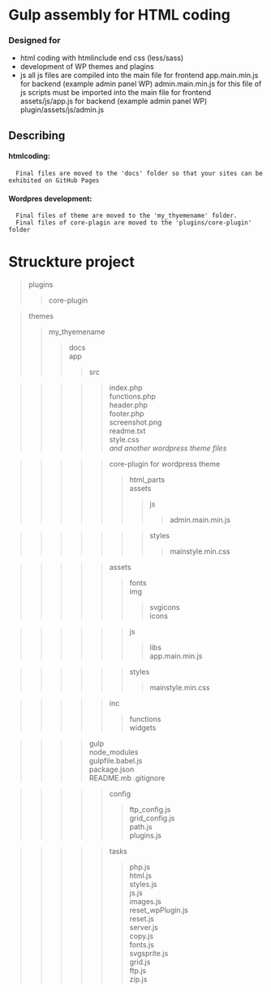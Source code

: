 # Gulp assembly for HTML coding

### Designed for
   + html coding
       with htmlinclude end css (less/sass)
   + development of WP themes and plagins
   + js 
       all js files are compiled into the main file 
          for frontend  app.main.min.js
          for backend  (example admin panel WP)  admin.main.min.js
       for this file of js scripts must be imported into the main file 
          for frontend  assets/js/app.js
          for backend  (example admin panel WP)  plugin/assets/js/admin.js 

## Describing
   #### htmlcoding:
      Final files are moved to the 'docs' folder so that your sites can be exhibited on GitHub Pages
   #### Wordpres development:
      Final files of theme are moved to the 'my_thyemename' folder. 
      Final files of core-plagin are moved to the 'plugins/core-plugin' folder


# Struckture project
>  plugins  
>>  core-plugin  
  
> themes  
>> my_thyemename  
>>>  docs  
>>>  app  
>>>>  src 
  
>>>>>  index.php  
>>>>>  functions.php  
>>>>>  header.php  
>>>>>  footer.php  
>>>>>  screenshot.png  
>>>>>  readme.txt  
>>>>>  style.css  
>>>>>  _and another wordpress theme files_ 

>>>>>  core-plugin for wordpress theme  
>>>>>>  html_parts  
>>>>>>  assets  
>>>>>>>  js  
>>>>>>>>  admin.main.min.js  
  
>>>>>>>  styles  
>>>>>>>>  mainstyle.min.css  

>>>>>  assets  
>>>>>>  fonts  
>>>>>>  img  
>>>>>>>  svgicons  
>>>>>>>  icons  

>>>>>>  js  
>>>>>>>  libs  
>>>>>>>  app.main.min.js  
  
>>>>>>  styles  
>>>>>>>  mainstyle.min.css
  
>>>>>  inc  
>>>>>>  functions  
>>>>>>  widgets  
  
>>>>  gulp  
>>>>  node_modules  
>>>>  gulpfile.babel.js  
>>>>  package.json  
>>>>  README.mb 
>>>>  .gitignore  

>>>>>  config  
>>>>>>  ftp_config.js  
>>>>>>  grid_config.js  
>>>>>>  path.js  
>>>>>>  plugins.js  
  
>>>>>  tasks  
>>>>>>  php.js  
>>>>>>  html.js  
>>>>>>  styles.js  
>>>>>>  js.js  
>>>>>>  images.js  
>>>>>>  reset_wpPlugin.js  
>>>>>>  reset.js  
>>>>>>  server.js  
>>>>>>  copy.js  
>>>>>>  fonts.js  
>>>>>>  svgsprite.js  
>>>>>>  grid.js  
>>>>>>  ftp.js  
>>>>>>  zip.js  


